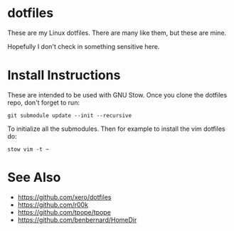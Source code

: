 dotfiles
========

These are my Linux dotfiles. There are many like them, but these are mine.

Hopefully I don't check in something sensitive here.

Install Instructions
===================

These are intended to be used with GNU Stow.  Once you clone the dotfiles repo,
don't forget to run:

```git submodule update --init --recursive```

To initialize all the submodules.  Then for example to install the vim dotfiles
do:

```stow vim -t ~```

See Also
========

  * https://github.com/xero/dotfiles
  * https://github.com/r00k
  * https://github.com/tpope/tpope
  * https://github.com/benbernard/HomeDir

